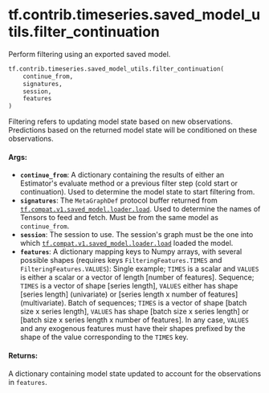<div itemscope itemtype="http://developers.google.com/ReferenceObject">
<meta itemprop="name" content="tf.contrib.timeseries.saved_model_utils.filter_continuation" />
<meta itemprop="path" content="Stable" />
</div>

# tf.contrib.timeseries.saved_model_utils.filter_continuation

Perform filtering using an exported saved model.

``` python
tf.contrib.timeseries.saved_model_utils.filter_continuation(
    continue_from,
    signatures,
    session,
    features
)
```

<!-- Placeholder for "Used in" -->

Filtering refers to updating model state based on new observations.
Predictions based on the returned model state will be conditioned on these
observations.

#### Args:


* <b>`continue_from`</b>: A dictionary containing the results of either an Estimator's
  evaluate method or a previous filter step (cold start or continuation).
  Used to determine the model state to start filtering from.
* <b>`signatures`</b>: The `MetaGraphDef` protocol buffer returned from
  <a href="../../../../tf/saved_model/load.md"><code>tf.compat.v1.saved_model.loader.load</code></a>. Used to determine the names of
  Tensors to feed and fetch. Must be from the same model as `continue_from`.
* <b>`session`</b>: The session to use. The session's graph must be the one into which
  <a href="../../../../tf/saved_model/load.md"><code>tf.compat.v1.saved_model.loader.load</code></a> loaded the model.
* <b>`features`</b>: A dictionary mapping keys to Numpy arrays, with several possible
  shapes (requires keys `FilteringFeatures.TIMES` and
  `FilteringFeatures.VALUES`): Single example; `TIMES` is a scalar and
    `VALUES` is either a scalar or a vector of length [number of features].
    Sequence; `TIMES` is a vector of shape [series length], `VALUES` either
    has shape [series length] (univariate) or [series length x number of
    features] (multivariate). Batch of sequences; `TIMES` is a vector of
    shape [batch size x series length], `VALUES` has shape [batch size x
    series length] or [batch size x series length x number of features]. In
    any case, `VALUES` and any exogenous features must have their shapes
    prefixed by the shape of the value corresponding to the `TIMES` key.


#### Returns:

A dictionary containing model state updated to account for the observations
in `features`.
